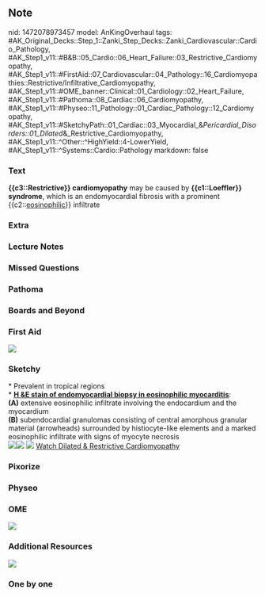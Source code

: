 ## Note
nid: 1472078973457
model: AnKingOverhaul
tags: #AK_Original_Decks::Step_1::Zanki_Step_Decks::Zanki_Cardiovascular::Cardio_Pathology, #AK_Step1_v11::#B&B::05_Cardio::06_Heart_Failure::03_Restrictive_Cardiomyopathy, #AK_Step1_v11::#FirstAid::07_Cardiovascular::04_Pathology::16_Cardiomyopathies::Restrictive/Infiltrative_Cardiomyopathy, #AK_Step1_v11::#OME_banner::Clinical::01_Cardiology::02_Heart_Failure, #AK_Step1_v11::#Pathoma::08_Cardiac::06_Cardiomyopathy, #AK_Step1_v11::#Physeo::11_Pathology::01_Cardiac_Pathology::12_Cardiomyopathy, #AK_Step1_v11::#SketchyPath::01_Cardiac::03_Myocardial_&_Pericardial_Disorders::01_Dilated_&_Restrictive_Cardiomyopathy, #AK_Step1_v11::^Other::^HighYield::4-LowerYield, #AK_Step1_v11::^Systems::Cardio::Pathology
markdown: false

### Text
<div>
  <b>{{c3::Restrictive}} cardiomyopathy</b> may be caused by
  <b>{{c1::Loeffler}}</b> <b>syndrome</b>, which is an
  endomyocardial fibrosis with a prominent
  {{c2::<u>eosinophilic</u>}} infiltrate
</div>

### Extra


### Lecture Notes


### Missed Questions


### Pathoma


### Boards and Beyond


### First Aid
<img src="tmpxEY9dQ.png">

### Sketchy
<div>
  * Prevalent in tropical regions
</div>
<div>
  * <b><u>H &E stain of endomyocardial biopsy in eosinophilic
  myocarditis</u></b>:
</div>
<div>
  <b>(A)</b> extensive eosinophilic infiltrate involving the
  endocardium and the myocardium
</div>
<div>
  <b>(B)</b> subendocardial granulomas consisting of central
  amorphous granular material (arrowheads) surrounded by
  histiocyte-like elements and a marked eosinophilic infiltrate
  with signs of myocyte necrosis
</div><img src=
"SketchyMedical%202019-12-18%2015-52-13_1566160514431.jpg"><img src="Screen%20Shot%202020-05-21%20at%204.57.38%20PM.JPG">
<img src="zOverall%20picture%20(21)_1566160514431.jpg"> <a href=
"https://dashboard.sketchy.com/study/medical/courses/medical-pathophysiology/units/medical-pathophysiology-cardiac/videos/medical-pathophysiology-cardiac-myocardial-and-pericardial-disorders-dilated-and-restrictive-cardiomyopathy?utm_source=anki&utm_medium=partnership&utm_campaign=february_update&utm_content=medical">
Watch Dilated & Restrictive Cardiomyopathy</a>

### Pixorize


### Physeo


### OME
<div class="ome-widget">
  <a href=
  "https://onlinemeded.org/spa/cardiology/heart-failure/acquire?ref=anki">
  <img src="_OME_AnkiFlashcards_Lesson_3.png"></a>
</div>

### Additional Resources
<img src="Screen%20Shot%202019-09-25%20at%209.11.48%20PM.png">

### One by one

